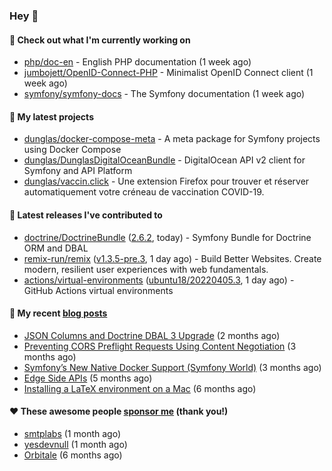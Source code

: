 ### Hey 👋

#### 👷 Check out what I'm currently working on

- [php/doc-en](https://github.com/php/doc-en) - English PHP documentation (1 week ago)
- [jumbojett/OpenID-Connect-PHP](https://github.com/jumbojett/OpenID-Connect-PHP) - Minimalist OpenID Connect client (1 week ago)
- [symfony/symfony-docs](https://github.com/symfony/symfony-docs) - The Symfony documentation (1 week ago)

#### 🌱 My latest projects

- [dunglas/docker-compose-meta](https://github.com/dunglas/docker-compose-meta) - A meta package for Symfony projects using Docker Compose
- [dunglas/DunglasDigitalOceanBundle](https://github.com/dunglas/DunglasDigitalOceanBundle) - DigitalOcean API v2 client for Symfony and API Platform
- [dunglas/vaccin.click](https://github.com/dunglas/vaccin.click) - Une extension Firefox pour trouver et réserver automatiquement votre créneau de vaccination COVID-19.

#### 🔭 Latest releases I've contributed to

- [doctrine/DoctrineBundle](https://github.com/doctrine/DoctrineBundle) ([2.6.2](https://github.com/doctrine/DoctrineBundle/releases/tag/2.6.2), today) - Symfony Bundle for Doctrine ORM and DBAL
- [remix-run/remix](https://github.com/remix-run/remix) ([v1.3.5-pre.3](https://github.com/remix-run/remix/releases/tag/v1.3.5-pre.3), 1 day ago) - Build Better Websites. Create modern, resilient user experiences with web fundamentals.
- [actions/virtual-environments](https://github.com/actions/virtual-environments) ([ubuntu18/20220405.3](https://github.com/actions/virtual-environments/releases/tag/ubuntu18%2F20220405.3), 1 day ago) - GitHub Actions virtual environments

#### 📜 My recent [blog posts](https://dunglas.fr)

- [JSON Columns and Doctrine DBAL 3 Upgrade](https://dunglas.fr/2022/01/json-columns-and-doctrine-dbal-3-upgrade/) (2 months ago)
- [Preventing CORS Preflight Requests Using Content Negotiation](https://dunglas.fr/2022/01/preventing-cors-preflight-requests-using-content-negotiation/) (3 months ago)
- [Symfony’s New Native Docker Support (Symfony World)](https://dunglas.fr/2021/12/symfonys-new-native-docker-support-symfony-world/) (3 months ago)
- [Edge Side APIs](https://dunglas.fr/2021/10/edge-side-apis/) (5 months ago)
- [Installing a LaTeX environment on a Mac](https://dunglas.fr/2021/09/installing-a-latex-environment-on-a-mac/) (6 months ago)

#### ❤️ These awesome people [sponsor me](https://github.com/sponsors/dunglas) (thank you!)

- [smtplabs](https://github.com/smtplabs) (1 month ago)
- [yesdevnull](https://github.com/yesdevnull) (1 month ago)
- [Orbitale](https://github.com/Orbitale) (6 months ago)
